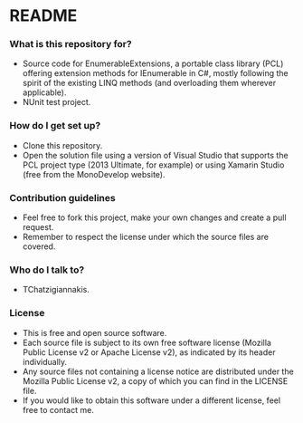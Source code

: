 # README #

### What is this repository for? ###

* Source code for EnumerableExtensions, a portable class library (PCL) offering extension methods for IEnumerable<T> in C#, mostly following the spirit of the existing LINQ methods (and overloading them wherever applicable).
* NUnit test project.

### How do I get set up? ###

* Clone this repository.
* Open the solution file using a version of Visual Studio that supports the PCL project type (2013 Ultimate, for example) or using Xamarin Studio (free from the MonoDevelop website).

### Contribution guidelines ###

* Feel free to fork this project, make your own changes and create a pull request.
* Remember to respect the license under which the source files are covered.

### Who do I talk to? ###

* TChatzigiannakis.

### License ###

* This is free and open source software. 
* Each source file is subject to its own free software license (Mozilla Public License v2 or Apache License v2), as indicated by its header individually.
* Any source files not containing a license notice are distributed under the Mozilla Public License v2, a copy of which you can find in the LICENSE file.
* If you would like to obtain this software under a different license, feel free to contact me.
